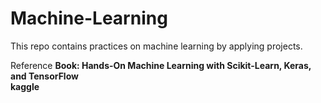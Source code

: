 # Machine-Learning
This repo contains practices on machine learning by applying projects.

Reference 
**Book: Hands-On Machine Learning with Scikit-Learn, Keras, and TensorFlow**                                                                                                                                        
**kaggle**

